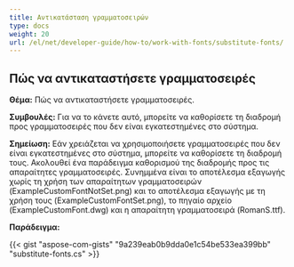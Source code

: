 ```yaml
---
title: Αντικατάσταση γραμματοσειρών
type: docs
weight: 20
url: /el/net/developer-guide/how-to/work-with-fonts/substitute-fonts/
---
```



## **Πώς να αντικαταστήσετε γραμματοσειρές**

**Θέμα:** Πώς να αντικαταστήσετε γραμματοσειρές.

**Συμβουλές:** Για να το κάνετε αυτό, μπορείτε να καθορίσετε τη διαδρομή προς γραμματοσειρές που δεν είναι εγκατεστημένες στο σύστημα.

**Σημείωση:** Εάν χρειάζεται να χρησιμοποιήσετε γραμματοσειρές που δεν είναι εγκατεστημένες στο σύστημα, μπορείτε να καθορίσετε τη διαδρομή τους. Ακολουθεί ένα παράδειγμα καθορισμού της διαδρομής προς τις απαραίτητες γραμματοσειρές. Συνημμένα είναι το αποτέλεσμα εξαγωγής χωρίς τη χρήση των απαραίτητων γραμματοσειρών (ExampleCustomFontNotSet.png) και το αποτέλεσμα εξαγωγής με τη χρήση τους (ExampleCustomFontSet.png), το πηγαίο αρχείο (ExampleCustomFont.dwg) και η απαραίτητη γραμματοσειρά (RomanS.ttf).

**Παράδειγμα:**

{{< gist "aspose-com-gists" "9a239eab0b9dda0e1c54be533ea399bb" "substitute-fonts.cs" >}}
